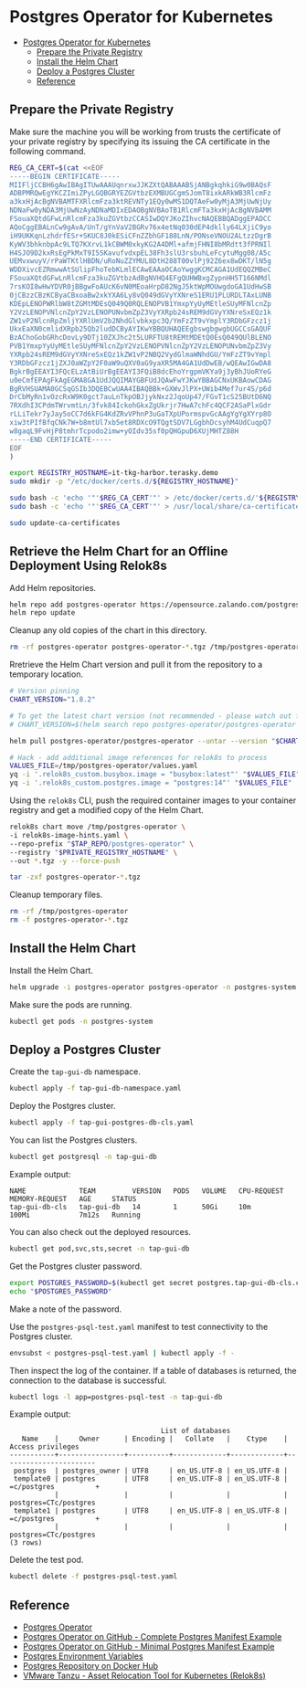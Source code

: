 # Postgres Operator for Kubernetes

- [Postgres Operator for Kubernetes](#postgres-operator-for-kubernetes)
  - [Prepare the Private Registry](#prepare-the-private-registry)
  - [Install the Helm Chart](#install-the-helm-chart)
  - [Deploy a Postgres Cluster](#deploy-a-postgres-cluster)
  - [Reference](#reference)

## Prepare the Private Registry

Make sure the machine you will be working from trusts the certificate of your private registry by specifying its issuing the CA certificate in the following command.

```bash
REG_CA_CERT=$(cat <<EOF
-----BEGIN CERTIFICATE-----
MIIFljCCBH6gAwIBAgITUwAAAUqnrxwJJKZXtQABAAABSjANBgkqhkiG9w0BAQsF
ADBPMRQwEgYKCZImiZPyLGQBGRYEZGVtbzEXMBUGCgmSJomT8ixkARkWB3RlcmFz
a3kxHjAcBgNVBAMTFXRlcmFza3ktREVNTy1EQy0wMS1DQTAeFw0yMjA3MjUwNjUy
NDNaFw0yNDA3MjUwNzAyNDNaMDIxEDAOBgNVBAoTB1RlcmFTa3kxHjAcBgNVBAMM
FSouaXQtdGFwLnRlcmFza3kuZGVtbzCCASIwDQYJKoZIhvcNAQEBBQADggEPADCC
AQoCggEBALnCw9gAvA/UnT/gYnVaV2BGRv76x4etNq030dEP4dklly64LXjiC9yo
iH9UKKqnLzhdrfESr+SKUC8J0kESiCFnZZbhGF188LnN/PONseVNOU2ALtzzDgrB
KyWV3bhknbpAc9LTQ7KXrvL1kCBWM0xkyKG2A4DMl+afmjFHNI8bMRdtt3fPRNIl
H4SJO9D2kxRsEgPkMxT9I5SKavufvdxpEL38Fh3slU3rsbuhLeFcytuMgg08/A5c
UEMvxwuyV/rPaWTKtlHBDN/uRoNuZZYMUL8DtH288T00vlPj92Z6ex8wDKT/lN5g
WDDXivcEZRmwwAtSUlipFhoTebKLmlECAwEAAaOCAoYwggKCMCAGA1UdEQQZMBeC
FSouaXQtdGFwLnRlcmFza3kuZGVtbzAdBgNVHQ4EFgQUHWBxgZypnHH5T166NMdl
7rsKOI8wHwYDVR0jBBgwFoAUcK6vN0MEoaHrpD82NgJ5ktWpMOUwgdoGA1UdHwSB
0jCBzzCBzKCByaCBxoaBw2xkYXA6Ly8vQ049dGVyYXNreS1ERU1PLURDLTAxLUNB
KDEpLENOPWRlbW8tZGMtMDEsQ049Q0RQLENOPVB1YmxpYyUyMEtleSUyMFNlcnZp
Y2VzLENOPVNlcnZpY2VzLENOPUNvbmZpZ3VyYXRpb24sREM9dGVyYXNreSxEQz1k
ZW1vP2NlcnRpZmljYXRlUmV2b2NhdGlvbkxpc3Q/YmFzZT9vYmplY3RDbGFzcz1j
UkxEaXN0cmlidXRpb25Qb2ludDCByAYIKwYBBQUHAQEEgbswgbgwgbUGCCsGAQUF
BzAChoGobGRhcDovLy9DTj10ZXJhc2t5LURFTU8tREMtMDEtQ0EsQ049QUlBLENO
PVB1YmxpYyUyMEtleSUyMFNlcnZpY2VzLENOPVNlcnZpY2VzLENOPUNvbmZpZ3Vy
YXRpb24sREM9dGVyYXNreSxEQz1kZW1vP2NBQ2VydGlmaWNhdGU/YmFzZT9vYmpl
Y3RDbGFzcz1jZXJ0aWZpY2F0aW9uQXV0aG9yaXR5MA4GA1UdDwEB/wQEAwIGwDA8
BgkrBgEEAYI3FQcELzAtBiUrBgEEAYI3FQiB8dcEhoYrgpmVKYa9j3yBhJUoRYeG
u0eCmfEPAgFkAgEGMA8GA1UdJQQIMAYGBFUdJQAwFwYJKwYBBAGCNxUKBAowCDAG
BgRVHSUAMA0GCSqGSIb3DQEBCwUAA4IBAQBBk+GXWvJlPX+UWib4Mef7ur4S/p6d
DrCbMyRn1vOzcRxW9K0gct7auLnTkpOBJjykNxz2JqoUp47/FGvT1cS25BUtD6NQ
7RXdhI3CPdmTWrvmtLn/3fvk84IckohGkxZgUkrjr7HwA7chFc4QCF2ASaPlxGdr
rLLiTekr7yJay5oCC7d6kFG4KdZRvVPhnP3uGaTXpUPormspvGcAAgYgYgXYrp8O
xiw3tPIfBfqCNk7W+b8mtUl7xb5et8RDXcO9TQgtSDV7LGgbhDcsyhM4UdCuqpQ7
w8gaqL9FvHjP8tmhrTcpodo2imw+yOIdv35sf0pQHGpuD6XUjMHTZ88H
-----END CERTIFICATE-----
EOF
)
```

```bash
export REGISTRY_HOSTNAME=it-tkg-harbor.terasky.demo
sudo mkdir -p "/etc/docker/certs.d/${REGISTRY_HOSTNAME}"

sudo bash -c 'echo '"'$REG_CA_CERT'"' > /etc/docker/certs.d/'${REGISTRY_HOSTNAME}'/ca.crt'
sudo bash -c 'echo '"'$REG_CA_CERT'"' > /usr/local/share/ca-certificates/ca-cert.crt'

sudo update-ca-certificates
```

<!-- Create a public repository on the private registry.

For example, when using Harbor, you can run the following commands to create a project:

```bash
REGISTRY_USERNAME=admin
REGISTRY_PASSWORD=VMware1!
REGISTRY_PROJECT=postgres-operator

curl -k -H "Content-Type: application/json" \
-u "$REGISTRY_USERNAME:$REGISTRY_PASSWORD" \
-X POST "https://$REGISTRY_HOSTNAME/api/v2.0/projects" \
-d '{"project_name": "'"$REGISTRY_PROJECT"'", "public": false}'
``` -->

## Retrieve the Helm Chart for an Offline Deployment Using Relok8s

Add Helm repositories.

```bash
helm repo add postgres-operator https://opensource.zalando.com/postgres-operator/charts/postgres-operator
helm repo update
```

Cleanup any old copies of the chart in this directory.

```bash
rm -rf postgres-operator postgres-operator-*.tgz /tmp/postgres-operator
```

Rretrieve the Helm Chart version and pull it from the repository to a temporary location.

```bash
# Version pinning
CHART_VERSION="1.8.2"

# To get the latest chart version (not recommended - please watch out for breaking changes), run:
# CHART_VERSION=$(helm search repo postgres-operator/postgres-operator -o json | jq -r '.[0].version')

helm pull postgres-operator/postgres-operator --untar --version "$CHART_VERSION" --destination /tmp

# Hack - add additional image references for relok8s to process
VALUES_FILE=/tmp/postgres-operator/values.yaml
yq -i '.relok8s_custom.busybox.image = "busybox:latest"' "$VALUES_FILE"
yq -i '.relok8s_custom.postgres.image = "postgres:14"' "$VALUES_FILE"
```

Using the `relok8s` CLI, push the required container images to your container registry and get a modified copy of the Helm Chart.

```bash
relok8s chart move /tmp/postgres-operator \
-i relok8s-image-hints.yaml \
--repo-prefix "$TAP_REPO/postgres-operator" \
--registry "$PRIVATE_REGISTRY_HOSTNAME" \
--out *.tgz -y --force-push

tar -zxf postgres-operator-*.tgz
```

Cleanup temporary files.

```bash
rm -rf /tmp/postgres-operator
rm -f postgres-operator-*.tgz
```

## Install the Helm Chart

Install the Helm Chart.

```bash
helm upgrade -i postgres-operator postgres-operator -n postgres-system --create-namespace
```

Make sure the pods are running.

```bash
kubectl get pods -n postgres-system
```

## Deploy a Postgres Cluster

Create the `tap-gui-db` namespace.

```bash
kubectl apply -f tap-gui-db-namespace.yaml
```

Deploy the Postgres cluster.

```bash
kubectl apply -f tap-gui-postgres-db-cls.yaml
```

You can list the Postgres clusters.

```bash
kubectl get postgresql -n tap-gui-db
```

Example output:

```text
NAME             TEAM         VERSION   PODS   VOLUME   CPU-REQUEST   MEMORY-REQUEST   AGE     STATUS
tap-gui-db-cls   tap-gui-db   14        1      50Gi     10m           100Mi            7m12s   Running
```

You can also check out the deployed resources.

```bash
kubectl get pod,svc,sts,secret -n tap-gui-db
```

Get the Postgres cluster password.

```bash
export POSTGRES_PASSWORD=$(kubectl get secret postgres.tap-gui-db-cls.credentials.postgresql.acid.zalan.do -n tap-gui-db -o 'jsonpath={.data.password}' | base64 -d)
echo "$POSTGRES_PASSWORD"
```

Make a note of the password.

Use the `postgres-psql-test.yaml` manifest to test connectivity to the Postgres cluster.

```bash
envsubst < postgres-psql-test.yaml | kubectl apply -f -
```

Then inspect the log of the container. If a table of databases is returned, the connection to the database is successful.

```bash
kubectl logs -l app=postgres-psql-test -n tap-gui-db
```

Example output:

```text
                                     List of databases
   Name    |     Owner      | Encoding |   Collate   |    Ctype    |   Access privileges
-----------+----------------+----------+-------------+-------------+-----------------------
 postgres  | postgres_owner | UTF8     | en_US.UTF-8 | en_US.UTF-8 |
 template0 | postgres       | UTF8     | en_US.UTF-8 | en_US.UTF-8 | =c/postgres          +
           |                |          |             |             | postgres=CTc/postgres
 template1 | postgres       | UTF8     | en_US.UTF-8 | en_US.UTF-8 | =c/postgres          +
           |                |          |             |             | postgres=CTc/postgres
(3 rows)
```

Delete the test pod.

```bash
kubectl delete -f postgres-psql-test.yaml
```

## Reference

- [Postgres Operator](https://postgres-operator.readthedocs.io/en/latest/quickstart)
- [Postgres Operator on GitHub - Complete Postgres Manifest Example](https://github.com/zalando/postgres-operator/blob/master/manifests/complete-postgres-manifest.yaml)
- [Postgres Operator on GitHub - Minimal Postgres Manifest Example](https://github.com/zalando/postgres-operator/blob/master/manifests/minimal-postgres-manifest.yaml)
- [Postgres Environment Variables](https://www.postgresql.org/docs/current/libpq-envars.html)
- [Postgres Repository on Docker Hub](https://hub.docker.com/_/postgres)
- [VMware Tanzu - Asset Relocation Tool for Kubernetes (Relok8s)](https://github.com/vmware-tanzu/asset-relocation-tool-for-kubernetes)

